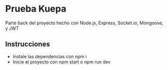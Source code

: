 # Prueba Kuepa

Parte back del proyecto hecho con Node.js, Express, Socket.io, Mongoose, y JWT

## Instrucciones
* Instale las dependencias con npm i
* Inicie el proyecto con npm start o npm run dev
